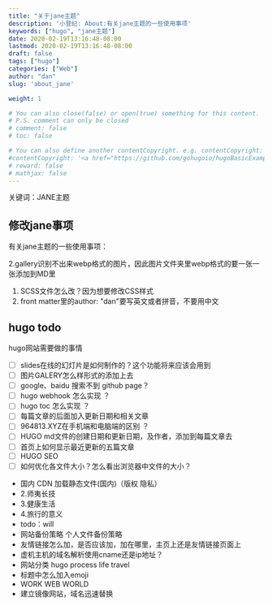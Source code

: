 ```yaml
---
title: "关于jane主题"
description: '小登纪: About:有关jane主题的一些使用事项'
keywords: ["hugo", "jane主题"]
date: 2020-02-19T13:16:48-08:00
lastmod: 2020-02-19T13:16:48-08:00
draft: false
tags: ["hugo"]
categories: ["Web"]
author: "dan"
slug: 'about_jane'

weight: 1

# You can also close(false) or open(true) something for this content.
# P.S. comment can only be closed
# comment: false
# toc: false

# You can also define another contentCopyright. e.g. contentCopyright: "This is another copyright."
#contentCopyright: '<a href="https://github.com/gohugoio/hugoBasicExample" rel="noopener" target="_blank">See origin</a>'
# reward: false
# mathjax: false
---
```

关键词：JANE主题

## 修改jane事项

有关jane主题的一些使用事项：


2.gallery识别不出来webp格式的图片，因此图片文件夹里webp格式的要一张一张添加到MD里


1. SCSS文件怎么改？因为想要修改CSS样式
2. front matter里的author: "dan"要写英文或者拼音，不要用中文


## hugo todo

hugo网站需要做的事情

- [ ] slides在线的幻灯片是如何制作的？这个功能将来应该会用到
- [ ] 图片GALERY怎么样形式的添加上去
- [ ] google、baidu 搜索不到 github page？
- [ ] hugo webhook 怎么实现 ？
- [ ] hugo toc 怎么实现 ？
- [ ] 每篇文章的后面加入更新日期和相关文章
- [ ] 964813.XYZ在手机端和电脑端的区别 ？
- [ ] HUGO md文件的创建日期和更新日期，及作者，添加到每篇文章去
- [ ] 首页上如何显示最近更新的五篇文章
- [ ] HUGO SEO
- [ ] 如何优化各文件大小？怎么看出浏览器中文件的大小？
- 国内 CDN 加载静态文件(国内)（版权 隐私）
- 2.师夷长技
- 3.健康生活
- 4.旅行的意义
- todo：will
- 网站备份策略 个人文件备份策略
- 友情链接怎么加，是否应该加，加在哪里，主页上还是友情链接页面上
- 虚机主机的域名解析使用cname还是ip地址？
- 网站分类 hugo process life travel
- 标题中怎么加入emoji
- WORK WEB WORLD
- 建立镜像网站，域名迅速替换
